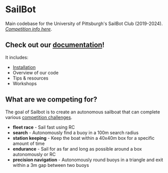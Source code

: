 # SailBot
Main codebase for the University of Pittsburgh's SailBot Club (2019-2024). *[Competition info here](https://www.sailbot.org/)*.

## Check out our [documentation](https://pittsailbot.github.io/Sailbot/)!
It includes:
- [Installation](https://pittsailbot.github.io/Sailbot/Getting%20Started/)
- Overview of our code
- Tips & resources
- Workshops

## What are we competing for?

The goal of Sailbot is to create an autonomous sailboat that can complete various [competition challenges](https://www.sailbot.org/wp-content/uploads/2022/05/SailBot-2022-Events.pdf).
- **fleet race** - Sail fast using RC
- **search** - Autonomously find a buoy in a 100m search radius
- **station keeping** - Keep the boat within a 40x40m box for a specific amount of time
- **endurance** - Sail for as far and long as possible around a box autonomously or RC
- **precision navigation** - Autonomously round buoys in a triangle and exit within a 3m gap between two buoys
